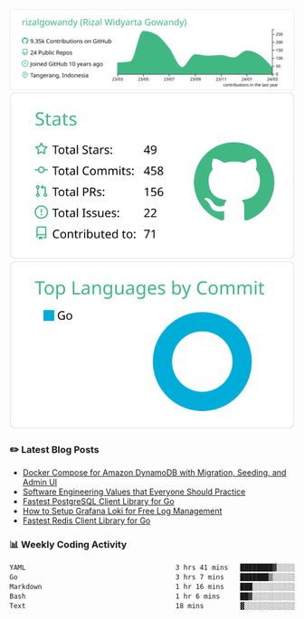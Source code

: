 ![profile-details](profile-summary-card-output/vue/0-profile-details.svg)
![stats](profile-summary-card-output/vue/3-stats.svg)
![most-commit-language](profile-summary-card-output/vue/2-most-commit-language.svg)

### :pencil2: Latest Blog Posts
<!-- BLOG-POST-LIST:START -->
- [Docker Compose for Amazon DynamoDB with Migration, Seeding, and Admin UI](https://medium.com/geekculture/docker-compose-for-amazon-dynamodb-with-migration-seeding-and-admin-ui-db11a348cc6a?source=rss-5763b0f1aba6------2)
- [Software Engineering Values that Everyone Should Practice](https://levelup.gitconnected.com/software-engineering-values-that-everyone-should-practice-c980d00cd103?source=rss-5763b0f1aba6------2)
- [Fastest PostgreSQL Client Library for Go](https://levelup.gitconnected.com/fastest-postgresql-client-library-for-go-579fa97909fb?source=rss-5763b0f1aba6------2)
- [How to Setup Grafana Loki for Free Log Management](https://levelup.gitconnected.com/how-to-setup-grafana-loki-for-free-log-management-ceb60558503c?source=rss-5763b0f1aba6------2)
- [Fastest Redis Client Library for Go](https://levelup.gitconnected.com/fastest-redis-client-library-for-go-7993f618f5ab?source=rss-5763b0f1aba6------2)
<!-- BLOG-POST-LIST:END -->

### 📊 Weekly Coding Activity
<!--START_SECTION:waka-->

```txt
YAML                                     3 hrs 41 mins   ████████▓░░░░░░░░░░░░░░░░   35.16 %
Go                                       3 hrs 7 mins    ███████▒░░░░░░░░░░░░░░░░░   29.80 %
Markdown                                 1 hr 16 mins    ███░░░░░░░░░░░░░░░░░░░░░░   12.10 %
Bash                                     1 hr 6 mins     ██▓░░░░░░░░░░░░░░░░░░░░░░   10.56 %
Text                                     18 mins         ▓░░░░░░░░░░░░░░░░░░░░░░░░   02.99 %
```

<!--END_SECTION:waka-->
